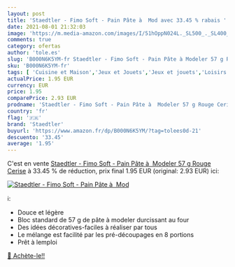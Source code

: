 ```yaml
---
layout: post
title: 'Staedtler - Fimo Soft - Pain Pâte à  Mod avec 33.45 % rabais '
date: 2021-08-01 21:32:03
image: 'https://m.media-amazon.com/images/I/51hOppN024L._SL500_._SL400_.jpg'
comments: true
category: ofertas
author: 'tole.es'
slug: 'B000N6K5YM-fr Staedtler - Fimo Soft - Pain Pâte à Modeler 57 g Rouge Cerise'
sku: 'B000N6K5YM-fr'
tags: [ 'Cuisine et Maison','Jeux et Jouets','Jeux et jouets','Loisirs Créatifs','Loisirs créatifs','Pâte à modeler','staedtler', ]
actualPrice: 1.95 EUR
currency: EUR
price: 1.95
comparePrice: 2.93 EUR
prodname: 'Staedtler - Fimo Soft - Pain Pâte à  Modeler 57 g Rouge Cerise'
country: 'fr'
flag: '🇫🇷'
brand: 'Staedtler'
buyurl: 'https://www.amazon.fr/dp/B000N6K5YM/?tag=tolees0d-21'
descuento: '33.45'
average: '1.95'
---
```


C'est en vente [Staedtler - Fimo Soft - Pain Pâte à  Modeler 57 g Rouge Cerise](https://www.amazon.fr/dp/B000N6K5YM/?tag=tolees0d-21)  à  33.45 % de réduction, prix final  1.95 EUR (original: 2.93 EUR) ici:

[![Staedtler - Fimo Soft - Pain Pâte à  Mod](https://m.media-amazon.com/images/I/51hOppN024L._SL500_._SL400_.jpg)](https://www.amazon.fr/dp/B000N6K5YM/?tag=tolees0d-21)

ℹ️:

- Douce et légère
- Bloc standard de 57 g de pâte à modeler durcissant au four
- Des idées décoratives-faciles à réaliser par tous
- Le mélange est facilité par les pré-découpages en 8 portions
- Prêt à lemploi

[🛒 Achète-le!!](https://www.amazon.fr/dp/B000N6K5YM/?tag=tolees0d-21)
